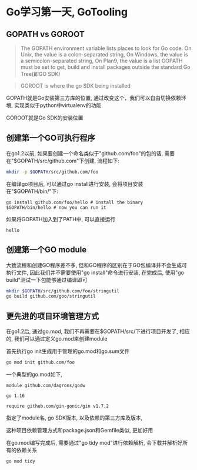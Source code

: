 <!--
.. title: Go学习第一天 - GoTooling
.. slug: goxue-xi-di-yi-tian-gotooling
.. date: 2021-08-20 22:38:06 UTC+08:00
.. tags: 
.. category: 
.. link: 
.. description: 
.. type: text
-->

# Go学习第一天, GoTooling

## GOPATH vs GOROOT

> The GOPATH environment variable lists places to look for Go code. On Unix, the value is a colon-separated string, On Windows, the value is a semicolon-separated string, On Plan9, the value is a list
> GOPATH must be set to get, build and install packages outside the standard Go Tree(即GO SDK)

> GOROOT is where the go SDK being installed

GOPATH就是Go安装第三方库的位置, 通过改变这个，我们可以自由切换依赖环境, 实现类似于python中virtualenv的功能

GOROOT就是Go SDK的安装位置


## 创建第一个GO可执行程序

在go1.2以前, 如果要创建一个命名类似于"github.com/foo"的包的话, 需要在"$GOPATH/src/github.com"下创建, 流程如下:
```bash
mkdir -p $GOPATH/src/github.com/foo
```

在编译go项目后, 可以通过go install进行安装, 会将项目安装在"$GOPATH/bin/"下:
```
go install github.com/foo/hello # install the binary
$GOPATH/bin/hello # now you can run it
```

如果将GOPATH加入到了PATH中, 可以直接运行
```
hello
```

## 创建第一个GO module

大致流程和创建GO程序差不多, 但和GO程序的区别在于GO包编译并不会生成可执行文件, 因此我们并不需要使用"go install"命令进行安装, 
在完成后, 使用"go build"测试一下包能够通过编译即可

```bash
mkdir $GOPATH/src/github.com/foo/stringutil
go build github.com/goo/stringutil
```


## 更先进的项目环境管理方式

在go1.2后, 通过go.mod, 我们不再需要在$GOPATH/src/下进行项目开发了, 相应的, 我们可以通过定义go.mod来创建module

首先执行go init生成用于管理的go.mod和go.sum文件

```bash
go mod init github.com/foo 
```

一个典型的go.mod如下, 
```
module github.com/dagrons/godw

go 1.16

require github.com/gin-gonic/gin v1.7.2
```

指定了module名, go SDK版本, 以及依赖的第三方库及版本, 

这种项目依赖管理方式和package.json和Gemfile类似, 更加好用

在go.mod编写完成后, 需要通过"go tidy mod"进行依赖解析, 会下载并解析好所有的依赖关系

```bash
go mod tidy
```









